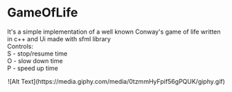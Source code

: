 # GameOfLife

It's a simple implementation of a well known Conway's game of life written in c++ and Ui made with sfml library
<br>
Controls:
<br>S - stop/resume time
<br>O - slow down time
<br>P - speed up time
<br>
<div align="center">
![Alt Text](https://media.giphy.com/media/0tzmmHyFpif56gPQUK/giphy.gif)
</div>
